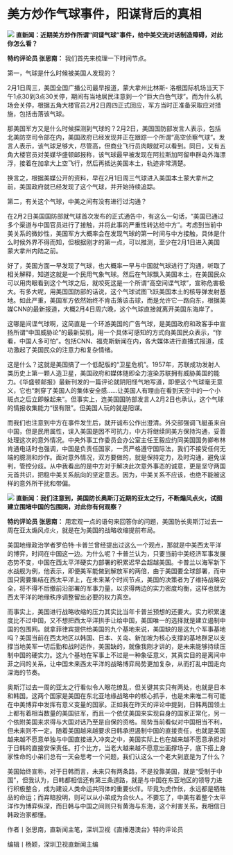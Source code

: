 # 美方炒作气球事件，阳谋背后的真相

![](https://inews.gtimg.com/newsapp_bt/0/15644045107/1000)
**直新闻：近期美方炒作所谓“间谍气球”事件，给中美交流对话制造障碍，对此你怎么看？**

**特约评论员 张思南：** 我们首先来梳理一下时间节点。

第一，气球是什么时候被美国人发现的？

2月1日周三，美国全国广播公司最早报道，蒙大拿州比林斯-
洛根国际机场当天下午1点30到3点30关停，期间有当地居民注意到一个“巨大白色气球”。而为什么机场会关停，根据五角大楼官员2月2日周四正式回应，军方当时正准备采取应对措施，包括击落该气球。

那美国军方又是什么时候探测到气球的？2月2日，美国国防部发言人表示，包括北美防空司令部在内，美国政府已经发现并正在跟踪一个所谓“高空侦察气球”。发言人表示，该气球足够大，尽管高，但商业飞行员肉眼就可以看到。同日，又有五角大楼官员对美媒华盛顿邮报称，该气球最早被发现在阿拉斯加阿留申群岛外海漂浮，接着在加拿大上空飞行，然后再抵达美国本土，轨迹非常清楚。

换言之，根据美媒公开的资料，早在2月1日周三气球进入美国本土蒙大拿州之前，美国政府就已经发现了这个气球，并开始持续追踪。

第二，有关这个气球，中美之间有没有进行过沟通？

在2月2日美国国防部就气球首次发布的正式通告中，有这么一句话，“美国已通过多个渠道与中国官员进行了接触，并将此事的严重性转达给中方”。考虑到当前中美关系的微妙性，美国军方大概率会在发现气球的第一时间与中方接触，具体是什么时候外界不得而知，但根据刚才的第一点，可以推测，至少在2月1日进入美国蒙大拿州内陆之前。

好了，美国方面一早发现了气球，也大概率一早与中国就气球进行了沟通，听取了相关解释，知道这就是一个民用气象气球。然后在气球飘入美国本土，在美国民众可以用肉眼看到这个气球之后，就咬死这是一个所谓“高空间谍气球”，宣称危害极大。有多大呢，用美国国防部的话说，这个气球试图飞跃美国本土的核导弹发射基地。如此严重，美国军方依然始终不肯击落该击球，而是允许它一路向东，根据美媒CNN的最新报道，大概2月4日周六晚，这个气球直接就离开美国东海岸了。

这哪是间谍气球啊，这简直是一个环游美国的广告气球，是美国政府和政客手中宣扬所谓“中国威胁论”的最新契机，用一个具体可感知的方式向美国民众表示，“你看，中国人多可怕”。包括CNN、福克斯新闻在内，各大媒体进行直播式报道，成功激起了美国民众的注意力和复杂情绪。

这是什么？这就是美国搞了一个低配版的“卫星危机”。1957年，苏联成功发射人类历史上第一颗人造卫星，美国政府和媒体随即全力渲染苏联拥有威胁美国的能力。《华盛顿邮报》最新刊发的一篇评论就阴阳怪气地写道，即便这个气球毫无意义，它也“刺穿了美国人的集体安全感……让美国人有理由在看到天空中的一个小斑点之后立即躲起来”。但事实上，连美国国防部发言人2月2日也承认，这个气球的情报收集能力“很有限”。但美国人玩的就是阳谋。

而我们也注意到中方在事件发生后，就开诚布公作出澄清。外交部强调飞艇虽来自中国，但是民用属性，误入美国是因不可抗力，中方将继续同美方保持沟通，妥善处理这次的意外情况。中央外事工作委员会办公室主任王毅应约同美国国务卿布林肯通电话时也强调，中国是负责任国家，一贯严格遵守国际法，我们不接受任何无端的臆测和炒作。面对意外情况，双方要做的，就是保持定力，及时沟通，避免误判，管控分歧。从中我看出的是中方对于解决此次意外事态的诚意，更是坚守两国元首共识，把稳中美关系航向的坚定意志。因为，中美关系不应该，也绝不能被这样的意外所干扰和带偏。

![](https://inews.gtimg.com/newsapp_bt/0/15644045104/1000)
**直新闻：我们注意到，美国防长奥斯汀近期的亚太之行，不断煽风点火，试图建立围堵中国的包围网，对此你有何观察？**

**特约评论员 张思南：** 用宏观一点的语句来回答你的问题，美国防长奥斯汀过去一周在亚太煽风点火，就是在为美国的战略收缩提前布局。

美国地缘政治学者罗伯特·卡普兰曾经提出过这么一个观点，那就是中美西太平洋的博弈，时间在中国这一边。为什么呢？卡普兰认为，只要当前中美经济军事发展态势不变，中国在西太平洋硬实力部署的积累迟早会超越美国。卡普兰以海军新下水战舰为例，他表示，即便美军能做到解放军的两倍，由于美国要全球部署，而中国只需要集结在西太平洋上，在未来某个时间节点，美国的决策者为了维持战略安全，将不得不后撤前沿部署的军事力量，以求得两边的实力密度均衡，这样也就为西太平洋的地缘秩序调整留出必要的权力真空。

而事实上，美国进行战略收缩的压力其实比当年卡普兰预想的还要大。实力积累速度比不过中国，又不想把西太平洋拱手让给中国，美国唯一的选择就是建立遏制中国的包围网。就拿菲律宾提供给美国的九个基地来说，美国缺的是这九个军事基地吗？美国当前在西太地区以韩国、日本、关岛、新加坡为核心支撑的基地群足以支撑当地美军一切后勤和战时运作，美国缺的，就像我刚才讲的，是未来能够持续压制中国的硬实力。这九个基地在军事上不过是一种象征意义，其真实目的是离间中菲之间的关系，让中国未来西太平洋的战略博弈局势更加复杂，从而打乱中国走向深海的节奏。

奥斯汀过去一周的亚太之行看似令人眼花缭乱，但关键其实只有两处，也就是日本和韩国。这两个国家是美国在东北亚地缘战略中的核心抓手，也是未来唯二有可能在中美博弈中发挥有意义变量的国家。正如我在昨天的评论中提到，日韩两国领土上都有着相当数量的美国驻军，而且一个依仗美国来实现自身的国家正常化，另一个依附美国来求得与大国对话乃至是自保的资格。局势当前看似对中国相当不利，但未来则不一定。随着美国越来越要求日韩承担遏制中国的直接责任，也就是美国越来越不愿意单独与中国直接进入冲突之中，美国实际上也在越来越不愿意承担对于日韩的直接安保责任。打个比方，当老大越来越不愿意出面撑场子，底下搭上身家性命的小弟们总有一天会思考一个问题，我们认这么一个老大到底是为了什么？

美国始终宣称，对于日韩而言，未来只有两条路，不是投靠美国，就是“受制于中国”，但我认为，日韩都相信还有第三条道路，就是与中国在东亚地区的领导力进行积极整合，成为建设人类命运共同体的重要伙伴。毕竟为虎作伥，永远都是牺牲品的命运；而弃暗投明，则可以从小弟成为合伙人。不要忘了，中美有着整个太平洋作为博弈纵深，而日韩与中国之间则只有黄海与东海，这个利害关系，我相信日韩政治家都懂。

作者丨张思南，直新闻主笔，深圳卫视《直播港澳台》特约评论员

编辑丨杨颖，深圳卫视直新闻主编

